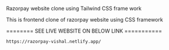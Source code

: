 Razorpay website clone using Tailwind CSS frame work

This is frontend clone of razorpay website using CSS framework

======== SEE LIVE WEBSITE ON BELOW LINK ===========

    https://razorpay-vishal.netlify.app/